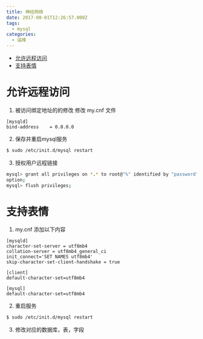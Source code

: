 ```yaml
---
title: 神经网络
date: 2017-08-01T12:26:57.000Z
tags:
  - mysql
categories:
  - 运维
---
```


<!-- TOC depthFrom:1 depthTo:6 withLinks:1 updateOnSave:1 orderedList:0 -->

- [允许远程访问](#允许远程访问)
- [支持表情](#支持表情)

<!-- /TOC -->

<!-- more -->

# 允许远程访问

1. 被访问绑定地址的的修改 修改 my.cnf 文件

  ```
  [mysqld]
  bind-address    = 0.0.0.0
  ```

2. 保存并重启mysql服务

  ```sh
  $ sudo /etc/init.d/mysql restart
  ```

3. 授权用户远程链接

  ```sh
  mysql> grant all privileges on *.* to root@"%" identified by "password" with grant
  option;
  mysql> flush privileges;
  ```
# 支持表情
1. my.cnf 添加以下内容
```
[mysqld]
character-set-server = utf8mb4
collation-server = utf8mb4_general_ci
init_connect='SET NAMES utf8mb4'
skip-character-set-client-handshake = true

[client]
default-character-set=utf8mb4

[mysql]
default-character-set=utf8mb4
```
2. 重启服务
```sh
$ sudo /etc/init.d/mysql restart
```
3. 修改对应的数据库，表，字段

